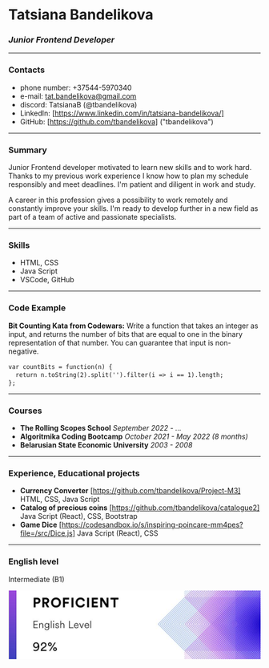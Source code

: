 # Tatsiana Bandelikova
### *Junior Frontend Developer*
-----
### Contacts
* phone number: +37544-5970340
* e-mail: tat.bandelikova@gmail.com
* discord: TatsianaB (@tbandelikova)
* LinkedIn: [https://www.linkedin.com/in/tatsiana-bandelikova/]
* GitHub: [https://github.com/tbandelikova] ("tbandelikova")

-----
### Summary
Junior Frontend developer motivated to learn new skills and to work hard. Thanks to my previous work experience I know how to plan my schedule responsibly and meet deadlines. I'm patient and diligent in work and study.

A career in this profession gives a possibility to work remotely and constantly improve your skills. I'm ready to develop further in a new field as part of a team of active and passionate specialists.

-----
### Skills
* HTML, CSS
* Java Script
* VSCode, GitHub
-----
### Code Example
**Bit Counting Kata from Codewars:** Write a function that takes an integer as input, and returns the number of bits that are equal to one in the binary representation of that number. You can guarantee that input is non-negative.

```
var countBits = function(n) {
  return n.toString(2).split('').filter(i => i == 1).length;
};
```
-----
### Courses
* **The Rolling Scopes School**
    *September 2022 - ...*
* **Algoritmika Coding Bootcamp**
    *October 2021 - May 2022 (8 months)*
* **Belarusian State Economic University**
    *2003 - 2008*
-----
### Experience, Educational projects
* **Currency Converter**
    [https://github.com/tbandelikova/Project-M3]
    HTML, CSS, Java Script
* **Catalog of precious coins**
    [https://github.com/tbandelikova/catalogue2]
    Java Script (React), CSS, Bootstrap
* **Game Dice**
    [https://codesandbox.io/s/inspiring-poincare-mm4pes?file=/src/Dice.js]
    Java Script (React), CSS
-----
### English level
Intermediate (B1)

![eng-lvl](/eng-lvl.png "EF Set")